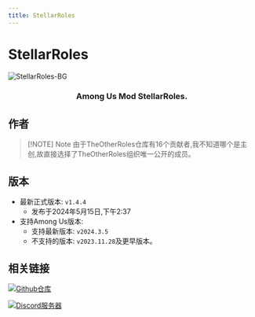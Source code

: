 ```yaml
---
title: StellarRoles
---
```

# StellarRoles
![StellarRoles-BG](/Image/StellarRoles.png)

<div align="center">
<h3>Among Us Mod StellarRoles.</h3>
</div>

<script setup>
import { VPTeamMembers } from 'vitepress/theme'

const members = [
  {
    avatar: '/Image/twix.png',
    name: 'twix',
    title: '开发者',
    org: 'The Other Roles',
    orgLink: 'https://github.com/TheOtherRolesAU',
    links: [
      { icon: 'github', link: 'https://github.com/whichtwix' },
    ]
  }
]
</script>

## 作者

<div align="center">
<VPTeamMembers size="small" :members="members" />
</div>

> [!NOTE] Note
> 由于TheOtherRoles仓库有16个贡献者,我不知道哪个是主创,故直接选择了TheOtherRoles组织唯一公开的成员。

## 版本
- 最新正式版本: `v1.4.4`
  - 发布于2024年5月15日,下午2:37
- 支持Among Us版本:
    - 支持最新版本: `v2024.3.5`
    - 不支持的版本: `v2023.11.28`及更早版本。

## 相关链接
[![Github仓库](https://badgen.net/badge/Github/Repository/github?icon=github)](https://github.com/Mr-Fluuff/StellarRolesAU)

[![Discord服务器](https://badgen.net/badge/Discord/Server/5662F6?icon=discord)](https://discord.gg/7UcvM9CFdY)